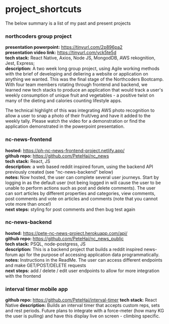 # project_shortcuts

The below summary is a list of my past and present projects

### northcoders group project

**presentation powerpoint:** https://tinyurl.com/2p896pa2  
**presentation video link:** https://tinyurl.com/yck5te5d   
**tech stack:** React Native, Axios, Node JS, MongodDB, AWS rekognition, Jest, Express;  
**description:** A two week long group project, using Agile working methods with the brief of developing and deliering a website or application on anything we wanted.  This was the final stage of the Northcoders Bootcamp.  With four team members rotating through frontend and backend, we learned new tech stacks to produce an application that would track a user's weekly consumption of unique fruit and vegetables - a positive twist on many of the dieting and calories counting lifestyle apps.  
  
The technical highlight of this was integrating AWS photo recognition to allow a user to snap a photo of their fruit/veg and have it added to the weekly tally.  Please watch the video for a demonstration or find the application demonstrated in the powerpoint presentation.


### nc-news-frontend

**hosted:** https://ph-nc-news-frontend-project.netlify.app/  
**github repo:** https://github.com/PeteHai/nc_news  
**tech stack:** React, JS  
**description:** a web based reddit inspired forum, using the backend API previously created (see "nc-news-backend" below)  
**notes:** Now hosted, the user can complete several user journeys.  Start by logging in as the default user (not being logged in will cause the user to be unable to perform actions such as post and delete comments).  The user can sort articles by different properties and categories, view comments, post comments and vote on articles and comments (note that you cannot vote more than once!)  
**next steps:** styling for post comments and then bug test again

### nc-news-backend

**hosted:** https://pete-nc-news-project.herokuapp.com/api/  
**github repo:** https://github.com/PeteHai/nc_news_public  
**tech stack:**  PSQL, node-postgress, JS  
**description:**  This is a backend project that builds a reddit inspired news-forum api for the purpose of accessing application data programmatically.  
**notes:**   Instructions in the ReadMe.  The user can access different endpoints and make GET/POST/DELETE requests  
**next steps:** add / delete / edit user endpoints to allow for more integration with the frontend

### interval timer mobile app

**github repo:** https://github.com/PeteHai/interval-timer
**tech stack:**  React Native
**description:**  Builds an interval timer that accepts custom reps, sets and rest periods.  Future plans to integrate with a force-meter (how many KG the user is pulling) and have this display live on screen - climbing specific. 



